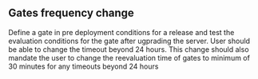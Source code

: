 ## Gates frequency change         		
Define a gate in pre deployment conditions for a release and test the evaluation conditions for the gate after ugprading the server. User should be able to change the timeout beyond 24 hours. This change should also mandate the user to change the reevaluation time of gates to minimum of 30 minutes for any timeouts beyond 24 hours		
